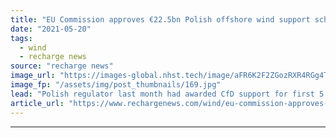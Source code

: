 ```yaml
---
title: "EU Commission approves €22.5bn Polish offshore wind support scheme"
date: "2021-05-20"
tags: 
  - wind
  - recharge news
source: "recharge news"
image_url: "https://images-global.nhst.tech/image/aFR6K2F2ZGozRXR4RGg4TnMxc2Rsc3IrZXJBYVhYZis2T0tabnBRa29sND0=/nhst/binary/83757bdf765b4c1cec7142b126605542"
image_fp: "/assets/img/post_thumbnails/169.jpg"
lead: "Polish regulator last month had awarded CfD support for first 5.9GW batch of pre-developed Baltic Sea projects"
article_url: "https://www.rechargenews.com/wind/eu-commission-approves-22-5bn-polish-offshore-wind-support-scheme/2-1-1013682"
---
```


---
